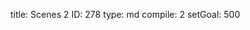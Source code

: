 title:          Scenes 2
ID:             278
type:           md
compile:        2
setGoal:        500


